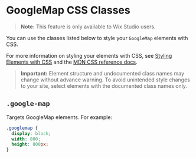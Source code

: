 <!-- This article was published using the Doc Push single-sourcing tool. Any changes to this article MUST be made in the source file. Find it at www.github.com/wix-private/velo-docs.-->

# GoogleMap CSS Classes

> **Note:** This feature is only available to Wix Studio users.

You can use the classes listed below
to style your `GoogleMap` elements with CSS.

For more information on styling your elements with CSS, see
[Styling Elements with CSS]($w/styling-elements-with-css) and the
[MDN CSS reference docs](https://developer.mozilla.org/en-US/docs/Learn/CSS).

<blockquote class="important">

__Important:__
Element structure and undocumented class names
may change without advance warning.
To avoid unintended style changes to your site,
select elements with the documented class names only.

</blockquote>

## `.google-map`

Targets GoogleMap elements.
For example:

```css
.googlemap {
  display: block;
  width: 800;
  height: 800px;
}
```
